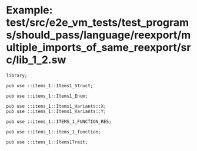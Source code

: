# Example: test/src/e2e_vm_tests/test_programs/should_pass/language/reexport/multiple_imports_of_same_reexport/src/lib_1_2.sw

```sway
library;

pub use ::items_1::Items1_Struct;

pub use ::items_1::Items1_Enum;

pub use ::items_1::Items1_Variants::X;
pub use ::items_1::Items1_Variants::Y;

pub use ::items_1::ITEMS_1_FUNCTION_RES;

pub use ::items_1::items_1_function;

pub use ::items_1::Items1Trait;

```
